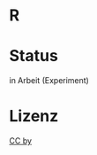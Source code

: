 # R

# Status

in Arbeit (Experiment)

# Lizenz

[CC by](https://creativecommons.org/licenses/by/4.0/de/)


